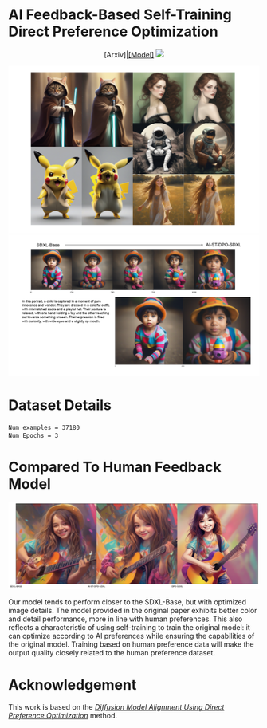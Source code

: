 # AI Feedback-Based Self-Training Direct Preference Optimization

<div align="center">
    [Arxiv]|<a href="https://huggingface.co/chestnutlzj/ai-self-training-dpo-sdxl">[Model]</a>
    <a href="https://hits.seeyoufarm.com"><img src="https://hits.seeyoufarm.com/api/count/incr/badge.svg?url=https%3A%2F%2Fgithub.com%2Fqqingzheng%2FAI-Self-Training-DPO-SDXL&count_bg=%2379C83D&title_bg=%23555555&icon=&icon_color=%23E7E7E7&title=hits&edge_flat=false"/></a>
</div>

![](assets/abstract_x1.png)
![](assets/checkpoints.png)

# Dataset Details

```
Num examples = 37180
Num Epochs = 3
```

# Compared To Human Feedback Model

![](assets/compare.png)

Our model tends to perform closer to the SDXL-Base, but with optimized image details. The model provided in the original paper exhibits better color and detail performance, more in line with human preferences.
This also reflects a characteristic of using self-training to train the original model: it can optimize according to AI preferences while ensuring the capabilities of the original model. Training based on human preference data will make the output quality closely related to the human preference dataset.

# Acknowledgement

This work is based on the [*Diffusion Model Alignment Using Direct Preference Optimization*](https://arxiv.org/abs/2311.12908) method.